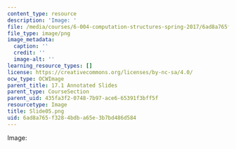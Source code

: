 ```yaml
---
content_type: resource
description: 'Image: '
file: /media/courses/6-004-computation-structures-spring-2017/6ad8a765f3284bdba65e3b7bd486d584_Slide05.png
file_type: image/png
image_metadata:
  caption: ''
  credit: ''
  image-alt: ''
learning_resource_types: []
license: https://creativecommons.org/licenses/by-nc-sa/4.0/
ocw_type: OCWImage
parent_title: 17.1 Annotated Slides
parent_type: CourseSection
parent_uid: 435fa3f2-0748-7b97-ace6-65391f3bff5f
resourcetype: Image
title: Slide05.png
uid: 6ad8a765-f328-4bdb-a65e-3b7bd486d584
---
```

Image: 
